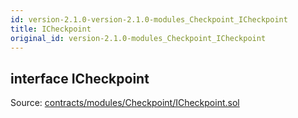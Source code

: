 ```yaml
---
id: version-2.1.0-version-2.1.0-modules_Checkpoint_ICheckpoint
title: ICheckpoint
original_id: version-2.1.0-modules_Checkpoint_ICheckpoint
---
```


<div class="contract-doc"><div class="contract"><h2 class="contract-header"><span class="contract-kind">interface</span> ICheckpoint</h2><div class="source">Source: <a href="https://github.com/PolymathNetwork/polymath-core/blob/v2.1.0/contracts/modules/Checkpoint/ICheckpoint.sol" target="_blank">contracts/modules/Checkpoint/ICheckpoint.sol</a></div></div></div>
